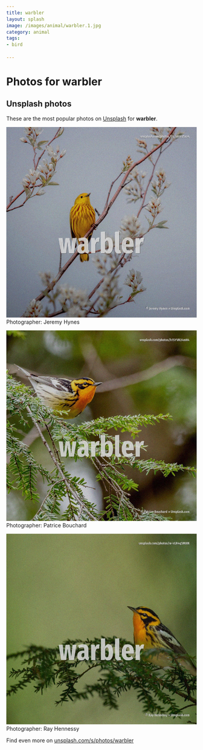 ```yaml
---
title: warbler
layout: splash
image: /images/animal/warbler.1.jpg
category: animal
tags:
- bird

---
```

# Photos for warbler
 
## Unsplash photos
These are the most popular photos on [Unsplash](https://unsplash.com) for **warbler**.
 
![warbler](/images/animal/warbler.1.jpg)
Photographer:  Jeremy Hynes
 
![warbler](/images/animal/warbler.2.jpg)
Photographer:  Patrice Bouchard
 
![warbler](/images/animal/warbler.3.jpg)
Photographer:  Ray Hennessy
 
Find even more on [unsplash.com/s/photos/warbler](https://unsplash.com/s/photos/warbler)
 
